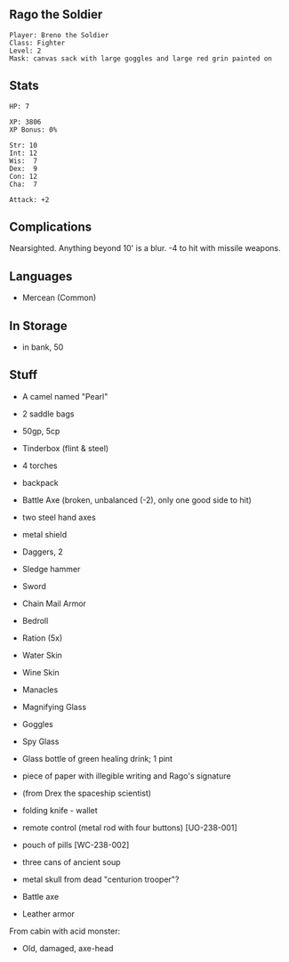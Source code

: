 
## Rago the Soldier

    Player: Breno the Soldier
    Class: Fighter
    Level: 2
    Mask: canvas sack with large goggles and large red grin painted on

## Stats

    HP: 7

    XP: 3806
    XP Bonus: 0%

    Str: 10
    Int: 12
    Wis:  7
    Dex:  9
    Con: 12
    Cha:  7

    Attack: +2

## Complications

Nearsighted.  Anything beyond 10' is a blur.  -4 to hit with missile weapons.

## Languages

- Mercean (Common)

## In Storage

* in bank, 50

## Stuff

* A camel named "Pearl"
* 2 saddle bags
* 50gp, 5cp
* Tinderbox (flint & steel)
* 4 torches
* backpack
* Battle Axe (broken, unbalanced (-2), only one good side to hit)
* two steel hand axes
* metal shield
* Daggers, 2
* Sledge hammer
* Sword
* Chain Mail Armor
* Bedroll
* Ration (5x)
* Water Skin
* Wine Skin
* Manacles
* Magnifying Glass
* Goggles
* Spy Glass
* Glass bottle of green healing drink; 1 pint
* piece of paper with illegible writing and Rago's signature
* (from Drex the spaceship scientist)
 * folding knife - wallet
 * remote control (metal rod with four buttons) [UO-238-001]
 * pouch of pills [WC-238-002]
 * three cans of ancient soup
 * metal skull from dead "centurion trooper"?

* Battle axe
* Leather armor

From cabin with acid monster:
* Old, damaged, axe-head

